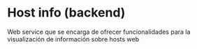 # Host info (backend)
Web service que se encarga de ofrecer funcionalidades para la visualización de información sobre hosts web

